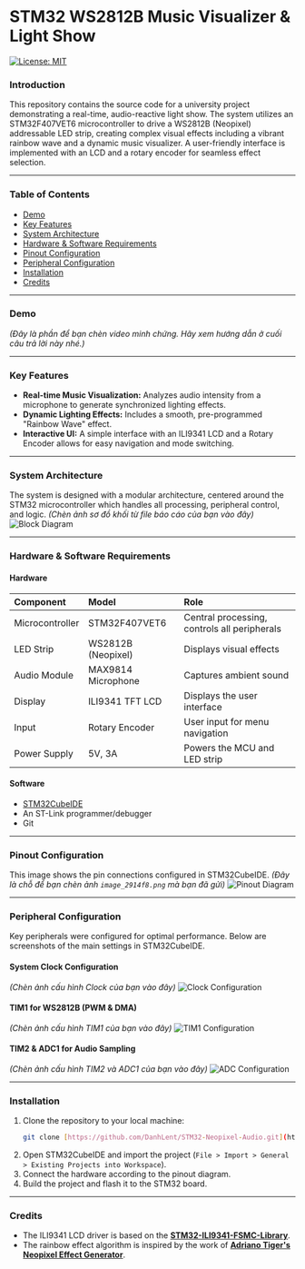 # STM32 WS2812B Music Visualizer & Light Show

[![License: MIT](https://img.shields.io/badge/License-MIT-yellow.svg)](https://opensource.org/licenses/MIT)

### Introduction
This repository contains the source code for a university project demonstrating a real-time, audio-reactive light show. The system utilizes an STM32F407VET6 microcontroller to drive a WS2812B (Neopixel) addressable LED strip, creating complex visual effects including a vibrant rainbow wave and a dynamic music visualizer. A user-friendly interface is implemented with an LCD and a rotary encoder for seamless effect selection.

---

### Table of Contents
- [Demo](#demo)
- [Key Features](#key-features)
- [System Architecture](#system-architecture)
- [Hardware & Software Requirements](#hardware--software-requirements)
- [Pinout Configuration](#pinout-configuration)
- [Peripheral Configuration](#peripheral-configuration)
- [Installation](#installation)
- [Credits](#credits)

---

### Demo
*(Đây là phần để bạn chèn video minh chứng. Hãy xem hướng dẫn ở cuối câu trả lời này nhé.)*

---

### Key Features
-   **Real-time Music Visualization:** Analyzes audio intensity from a microphone to generate synchronized lighting effects.
-   **Dynamic Lighting Effects:** Includes a smooth, pre-programmed "Rainbow Wave" effect.
-   **Interactive UI:** A simple interface with an ILI9341 LCD and a Rotary Encoder allows for easy navigation and mode switching.

---

### System Architecture
The system is designed with a modular architecture, centered around the STM32 microcontroller which handles all processing, peripheral control, and logic.
*(Chèn ảnh sơ đồ khối từ file báo cáo của bạn vào đây)*
![Block Diagram](link_den_so_do_khoi.png)

---

### Hardware & Software Requirements

#### Hardware
| Component | Model | Role |
| :--- | :--- | :--- |
| Microcontroller | STM32F407VET6 | Central processing, controls all peripherals |
| LED Strip | WS2812B (Neopixel) | Displays visual effects |
| Audio Module | MAX9814 Microphone | Captures ambient sound |
| Display | ILI9341 TFT LCD | Displays the user interface |
| Input | Rotary Encoder | User input for menu navigation |
| Power Supply | 5V, 3A | Powers the MCU and LED strip |

#### Software
- [STM32CubeIDE](https://www.st.com/en/development-tools/stm32cubeide.html)
- An ST-Link programmer/debugger
- Git

---

### Pinout Configuration
This image shows the pin connections configured in STM32CubeIDE.
*(Đây là chỗ để bạn chèn ảnh `image_2914f8.png` mà bạn đã gửi)*
![Pinout Diagram](link_den_anh_pinout.png)

---

### Peripheral Configuration
Key peripherals were configured for optimal performance. Below are screenshots of the main settings in STM32CubeIDE.

#### System Clock Configuration
*(Chèn ảnh cấu hình Clock của bạn vào đây)*
![Clock Configuration](link_den_anh_cau_hinh_clock.png)

#### TIM1 for WS2812B (PWM & DMA)
*(Chèn ảnh cấu hình TIM1 của bạn vào đây)*
![TIM1 Configuration](link_den_anh_cau_hinh_tim1.png)

#### TIM2 & ADC1 for Audio Sampling
*(Chèn ảnh cấu hình TIM2 và ADC1 của bạn vào đây)*
![ADC Configuration](link_den_anh_cau_hinh_adc1.png)

---

### Installation
1.  Clone the repository to your local machine:
    ```bash
    git clone [https://github.com/DanhLent/STM32-Neopixel-Audio.git](https://github.com/DanhLent/STM32-Neopixel-Audio.git)
    ```
2.  Open STM32CubeIDE and import the project (`File > Import > General > Existing Projects into Workspace`).
3.  Connect the hardware according to the pinout diagram.
4.  Build the project and flash it to the STM32 board.

---

### Credits
-   The ILI9341 LCD driver is based on the **[STM32-ILI9341-FSMC-Library](https://github.com/taburyak/STM32-ILI9341-320x240-FSMC-Library)**.
-   The rainbow effect algorithm is inspired by the work of **[Adriano Tiger's Neopixel Effect Generator](https://adrianotiger.github.io/Neopixel-Effect-Generator/)**.
